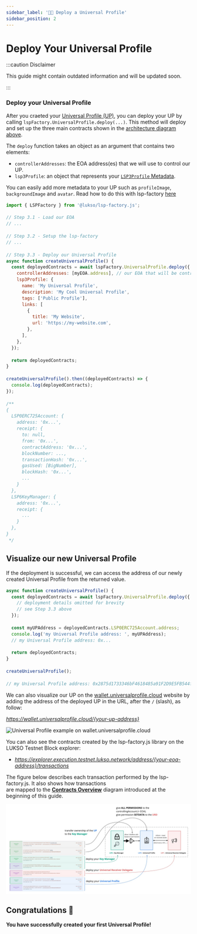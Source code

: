 ```yaml
---
sidebar_label: '👩‍🎤 Deploy a Universal Profile'
sidebar_position: 2
---
```


# Deploy Your Universal Profile

:::caution Disclaimer

This guide might contain outdated information and will be updated soon.

:::

### Deploy your Universal Profile

After you craeted your [Universal Profile (UP)](./create-profile.md), you can deploy your UP by calling `lspFactory.UniversalProfile.deploy(...)`. This method will deploy and set up the three main contracts shown in the [architecture diagram above](#contracts-overview).

The `deploy` function takes an object as an argument that contains two elements:

- `controllerAddresses`: the EOA address(es) that we will use to control our UP.
- `lsp3Profile`: an object that represents your [`LSP3Profile` Metadata](../../../standards/universal-profile/lsp3-profile-metadata).

You can easily add more metadata to your UP such as `profileImage`, `backgroundImage` and `avatar`. Read how to do this with lsp-factory [here](../../../tools/lsp-factoryjs/deployment/universal-profile.md#setting-images-in-lsp3metadata)

```javascript title="main.js"
import { LSPFactory } from '@lukso/lsp-factory.js';

// Step 3.1 - Load our EOA
// ...

// Step 3.2 - Setup the lsp-factory
// ...

// Step 3.3 - Deploy our Universal Profile
async function createUniversalProfile() {
  const deployedContracts = await lspFactory.UniversalProfile.deploy({
    controllerAddresses: [myEOA.address], // our EOA that will be controlling the UP
    lsp3Profile: {
      name: 'My Universal Profile',
      description: 'My Cool Universal Profile',
      tags: ['Public Profile'],
      links: [
        {
          title: 'My Website',
          url: 'https://my-website.com',
        },
      ],
    },
  });

  return deployedContracts;
}

createUniversalProfile().then((deployedContracts) => {
  console.log(deployedContracts);
});

/**
{
  LSP0ERC725Account: {
    address: '0x...',
    receipt: {
      to: null,
      from: '0x...',
      contractAddress: '0x...',
      blockNumber: ...,
      transactionHash: '0x...',
      gasUsed: [BigNumber],
      blockHash: '0x...',
      ...
    }
  },
  LSP6KeyManager: {
    address: '0x...',
    receipt: {
      ...
    }
  },
}
 */
```

## Visualize our new Universal Profile

If the deployment is successful, we can access the address of our newly created Universal Profile from the returned value.

```javascript title="main.js"
async function createUniversalProfile() {
  const deployedContracts = await lspFactory.UniversalProfile.deploy({
    // deployment details omitted for brevity
    // see Step 3.3 above
  });

  const myUPAddress = deployedContracts.LSP0ERC725Account.address;
  console.log('my Universal Profile address: ', myUPAddress);
  // my Universal Profile address: 0x...

  return deployedContracts;
}

createUniversalProfile();

// my Universal Profile address: 0x2875d1733346bF4618485a91F2D9E5FB544f4fc5
```

We can also visualize our UP on the [wallet.universalprofile.cloud](https://wallet.universalprofile.cloud) website by adding the address of the deployed UP in the URL, after the `/` (slash), as follow:

*https://wallet.universalprofile.cloud/{your-up-address}*

![Universal Profile example on wallet.universalprofile.cloud](/img/universal-profile/profile.png)

You can also see the contracts created by the lsp-factory.js library on the LUKSO Testnet Block explorer:

- *https://explorer.execution.testnet.lukso.network/address/{your-eoa-address}/transactions*

The figure below describes each transaction performed by the lsp-factory.js. It also shows how transactions <br/> are mapped to the **[Contracts Overview](#contracts-overview)** diagram introduced at the beginning of this guide.

![lsp-factory.js: contract deployed on Testnet and transactions flow](../img/lsp-factory-deployments-explained.jpeg)

## Congratulations 🥳

**You have successfully created your first Universal Profile!**
